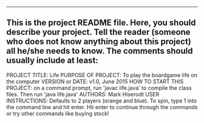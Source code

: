 ------------------------------------------------------------------------
This is the project README file. Here, you should describe your project.
Tell the reader (someone who does not know anything about this project)
all he/she needs to know. The comments should usually include at least:
------------------------------------------------------------------------

PROJECT TITLE: Life
PURPOSE OF PROJECT: To play the boardgame life on the computer
VERSION or DATE: v1.0, June 2015
HOW TO START THIS PROJECT: on a command prompt, run 'javac life.java' to compile the class files. Then run 'java life.java'
AUTHORS: Mark Hiserodt
USER INSTRUCTIONS: Defaults to 2 players (orange and blue). To spin, type 1 into the command line and hit enter. Hit enter to continue through the commands or try other commands like buying stock!
